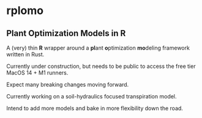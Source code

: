 # rplomo

## Plant Optimization Models in R

A (very) thin **R** wrapper around a **pl**ant **o**ptimization **mo**deling framework written in Rust.

Currently under construction, but needs to be public to access the free tier MacOS 14 + M1 runners.

Expect many breaking changes moving forward. 

Currently working on a soil-hydraulics focused transpiration model.

Intend to add more models and bake in more flexibility down the road.